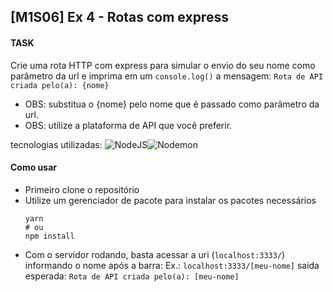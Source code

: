## [M1S06] Ex 4 - Rotas com express

#### TASK

Crie uma rota HTTP com express para simular o envio do seu nome como parâmetro da url e imprima em um `console.log()` a mensagem:
`Rota de API criada pelo(a): {nome}`

- OBS: substitua o {nome} pelo nome que é passado como parâmetro da url.
- OBS: utilize a plataforma de API que você preferir.

tecnologias utilizadas:
![NodeJS](https://img.shields.io/badge/node.js-6DA55F?style=for-the-badge&logo=node.js&logoColor=white)![Nodemon](https://img.shields.io/badge/NODEMON-%23323330.svg?style=for-the-badge&logo=nodemon&logoColor=%BBDEAD)

#### Como usar

- Primeiro clone o repositório
- Utilize um gerenciador de pacote para instalar os pacotes necessários
  ```shell
  yarn
  # ou
  npm install
  ```
- Com o servidor rodando, basta acessar a uri (`localhost:3333/`) informando o nome após a barra:
  Ex.: `localhost:3333/[meu-nome]`
  saida esperada: `Rota de API criada pelo(a): [meu-nome]`
